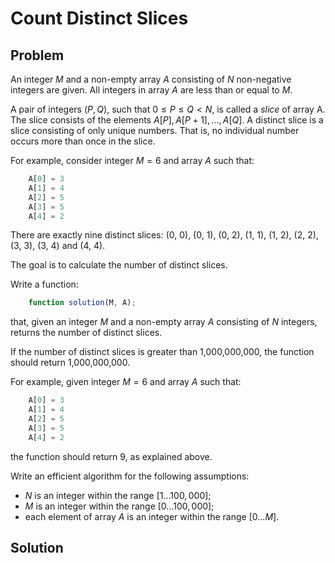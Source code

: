 # Count Distinct Slices

## Problem

An integer $M$ and a non-empty array $A$ consisting of $N$ non-negative integers are given. All integers in array $A$ are less than or equal to $M$.

A pair of integers $(P, Q)$, such that $0 ≤ P ≤ Q < N$, is called a _slice_ of array A. The slice consists of the elements $A[P], A[P + 1], ..., A[Q]$. A distinct slice is a slice consisting of only unique numbers. That is, no individual number occurs more than once in the slice.

For example, consider integer $M = 6$ and array $A$ such that:

```js
    A[0] = 3
    A[1] = 4
    A[2] = 5
    A[3] = 5
    A[4] = 2
```

There are exactly nine distinct slices: (0, 0), (0, 1), (0, 2), (1, 1), (1, 2), (2, 2), (3, 3), (3, 4) and (4, 4).

The goal is to calculate the number of distinct slices.

Write a function:

```js
    function solution(M, A);
```

that, given an integer $M$ and a non-empty array $A$ consisting of $N$ integers, returns the number of distinct slices.

If the number of distinct slices is greater than 1,000,000,000, the function should return 1,000,000,000.

For example, given integer $M = 6$ and array $A$ such that:

```js
    A[0] = 3
    A[1] = 4
    A[2] = 5
    A[3] = 5
    A[4] = 2
```

the function should return 9, as explained above.

Write an efficient algorithm for the following assumptions:

- $N$ is an integer within the range $[1 ... 100,000]$;
- $M$ is an integer within the range $[0 ... 100,000]$;
- each element of array $A$ is an integer within the range $[0 ... M]$.

## Solution